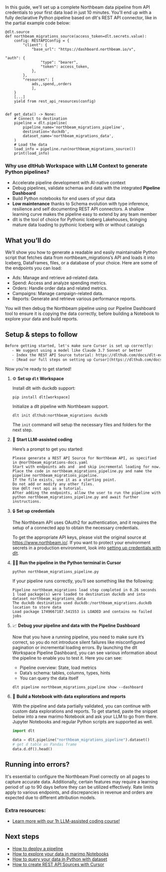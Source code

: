 In this guide, we'll set up a complete Northbeam data pipeline from API credentials to your first data load in just 10 minutes. You'll end up with a fully declarative Python pipeline based on dlt's REST API connector, like in the partial example code below:

```python-outcome
@dlt.source
def northbeam_migrations_source(access_token=dlt.secrets.value):
    config: RESTAPIConfig = {
        "client": {
            "base_url": "https://dashboard.northbeam.io/v",
            
"auth": {
                "type": "bearer",
                "token": access_token,
            },
        },
        "resources": [
            ads,,spend,,orders
            ],
    }
    [...]
    yield from rest_api_resources(config)


def get_data() -> None:
    # Connect to destination
    pipeline = dlt.pipeline(
        pipeline_name='northbeam_migrations_pipeline',
        destination='duckdb',
        dataset_name='northbeam_migrations_data', 
    )
    # Load the data
    load_info = pipeline.run(northbeam_migrations_source())
    print(load_info) 
```

### Why use dltHub Workspace with LLM Context to generate Python pipelines?

- Accelerate pipeline development with AI-native context
- Debug pipelines, validate schemas and data with the integrated **Pipeline Dashboard**
- Build Python notebooks for end users of your data
- **Low maintenance** thanks to Schema evolution with type inference, resilience and self documenting REST API connectors. A shallow learning curve makes the pipeline easy to extend by any team member
- dlt is the tool of choice for Pythonic Iceberg Lakehouses, bringing mature data loading to pythonic Iceberg with or without catalogs

## What you’ll do

We’ll show you how to generate a readable and easily maintainable Python script that fetches data from northbeam_migrations’s API and loads it into Iceberg, DataFrames, files, or a database of your choice. Here are some of the endpoints you can load:

- Ads: Manage and retrieve ad-related data.
- Spend: Access and analyze spending metrics.
- Orders: Handle order data and related metrics.
- Campaigns: Manage campaign-related data.
- Reports: Generate and retrieve various performance reports.

You will then debug the Northbeam pipeline using our Pipeline Dashboard tool to ensure it is copying the data correctly, before building a Notebook to explore your data and build reports.

## Setup & steps to follow

```default
Before getting started, let's make sure Cursor is set up correctly:
   - We suggest using a model like Claude 3.7 Sonnet or better
   - Index the REST API Source tutorial: https://dlthub.com/docs/dlt-ecosystem/verified-sources/rest_api/ and add it to context as **@dlt rest api**
   - [Read our full steps on setting up Cursor](https://dlthub.com/docs/dlt-ecosystem/llm-tooling/cursor-restapi#23-configuring-cursor-with-documentation)
```

Now you're ready to get started!

1. ⚙️ **Set up `dlt` Workspace**
    
    Install dlt with duckdb support:
    ```shell
    pip install dlt[workspace]
    ```

    Initialize a dlt pipeline with Northbeam support.
    ```shell
    dlt init dlthub:northbeam_migrations duckdb
    ```

    The `init` command will setup the necessary files and folders for the next step.
    
2. 🤠 **Start LLM-assisted coding**
    
    Here’s a prompt to get you started:
    
    ```prompt
    Please generate a REST API Source for Northbeam API, as specified in @northbeam_migrations-docs.yaml 
    Start with endpoints ads and  and skip incremental loading for now. 
    Place the code in northbeam_migrations_pipeline.py and name the pipeline northbeam_migrations_pipeline. 
    If the file exists, use it as a starting point. 
    Do not add or modify any other files. 
    Use @dlt rest api as a tutorial. 
    After adding the endpoints, allow the user to run the pipeline with python northbeam_migrations_pipeline.py and await further instructions.
    ```

    
3. 🔒 **Set up credentials** 
    
    The Northbeam API uses OAuth2 for authentication, and it requires the setup of a connected app to obtain the necessary credentials.
    
    To get the appropriate API keys, please visit the original source at https://www.northbeam.io/.
    If you want to protect your environment secrets in a production environment, look into [setting up credentials with dlt](https://dlthub.com/docs/walkthroughs/add_credentials).
    
4. 🏃‍♀️ **Run the pipeline in the Python terminal in Cursor**
    
    ```shell
    python northbeam_migrations_pipeline.py
    ```
    
    If your pipeline runs correctly, you’ll see something like the following:
    
    ```shell
    Pipeline northbeam_migrations load step completed in 0.26 seconds
    1 load package(s) were loaded to destination duckdb and into dataset northbeam_migrations_data
    The duckdb destination used duckdb:/northbeam_migrations.duckdb location to store data
    Load package 1749667187.541553 is LOADED and contains no failed jobs
    ```
    
5. 📈 **Debug your pipeline and data with the Pipeline Dashboard**

    Now that you have a running pipeline, you need to make sure it’s correct, so you do not introduce silent failures like misconfigured pagination or incremental loading errors. By launching the dlt Workspace Pipeline Dashboard, you can see various information about the pipeline to enable you to test it. Here you can see:
    - Pipeline overview: State, load metrics
    - Data’s schema: tables, columns, types, hints
    - You can query the data itself
    
    ```shell
    dlt pipeline northbeam_migrations_pipeline show --dashboard
    ```
    
6. 🐍 **Build a Notebook with data explorations and reports**

    With the pipeline and data partially validated, you can continue with custom data explorations and reports. To get started, paste the snippet below into a new marimo Notebook and ask your LLM to go from there. Jupyter Notebooks and regular Python scripts are supported as well.

    
    ```python
    import dlt

   data = dlt.pipeline("northbeam_migrations_pipeline").dataset()
   # get d table as Pandas frame
   data.d.df().head()
    ```

## Running into errors?

It's essential to configure the Northbeam Pixel correctly on all pages to capture accurate data. Additionally, certain features may require a learning period of up to 90 days before they can be utilized effectively. Rate limits apply to various endpoints, and discrepancies in revenue and orders are expected due to different attribution models.

### Extra resources:

- [Learn more with our 1h LLM-assisted coding course!](https://www.youtube.com/watch?v=GGid70rnJuM)

## Next steps

- [How to deploy a pipeline](https://dlthub.com/docs/walkthroughs/deploy-a-pipeline)
- [How to explore your data in marimo Notebooks](https://dlthub.com/docs/general-usage/dataset-access/marimo)
- [How to query your data in Python with dataset](https://dlthub.com/docs/general-usage/dataset-access/dataset)
- [How to create REST API Sources with Cursor](https://dlthub.com/docs/dlt-ecosystem/llm-tooling/cursor-restapi)